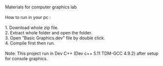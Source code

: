 Materials for computer graphics lab<br><br>
How to run in your pc :<br><br>
    1. Download whole zip file.<br>
    2. Extract whole folder and open the folder.<br>
    3. Open "Basic Graphics.dev" file by double click.<br>
    4. Compile first then run.<br><br>
Note: This project run in Dev C++ (Dev c++ 5.11 TDM-GCC 4.9.2) after setup for console graphics.
